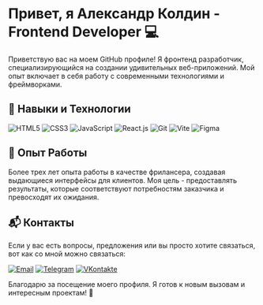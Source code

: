 # Привет, я Александр Колдин - Frontend Developer 💻

Приветствую вас на моем GitHub профиле! Я фронтенд разработчик, специализирующийся на создании удивительных веб-приложений. Мой опыт включает в себя работу с современными технологиями и фреймворками.

## 🚀 Навыки и Технологии

![HTML5](https://img.icons8.com/color/96/000000/html-5.png) ![CSS3](https://img.icons8.com/color/96/000000/css3.png) ![JavaScript](https://img.icons8.com/color/96/000000/javascript.png) ![React.js](https://img.icons8.com/color/96/000000/react-native.png) ![Git](https://img.icons8.com/color/96/000000/git.png) ![Vite](https://img.icons8.com/color/96/000000/vite.png) ![Figma](https://img.icons8.com/color/96/000000/figma.png)

## 💼 Опыт Работы

Более трех лет опыта работы в качестве фрилансера, создавая выдающиеся интерфейсы для клиентов. Моя цель - предоставлять результаты, которые соответствуют потребностям заказчика и превосходят их ожидания.

<!-- ## 🛠️ Проекты

- [**Проект 1:** Название проекта](ссылка на проект) - Краткое описание проекта и роль, которую я играл в его разработке.
- [**Проект 2:** Название проекта](ссылка на проект) - Обзор функциональности и использованных технологий.
- [**Проект 3:** Название проекта](ссылка на проект) - Дополнительные детали о проекте и вкладе в него. -->

## 📬 Контакты

Если у вас есть вопросы, предложения или вы просто хотите связаться, вот как со мной можно связаться:

[![Email](https://img.icons8.com/color/48/000000/email.png)](mailto:koldinweb@gmail.com) [![Telegram](https://img.icons8.com/color/48/000000/telegram-app.png)](https://t.me/https://t.me/AlexanderKolDin) [![VKontakte](https://img.icons8.com/color/48/000000/vk-circled.png)](https://vk.com/koldinweb) 

Благодарю за посещение моего профиля. Я готов к новым вызовам и интересным проектам! 🚀
